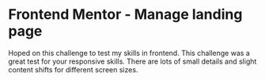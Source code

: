 # Frontend Mentor - Manage landing page
Hoped on this challenge to test my skills in frontend.
This challenge was a great test for your responsive skills. There are lots of small details and slight content shifts for different screen sizes.
